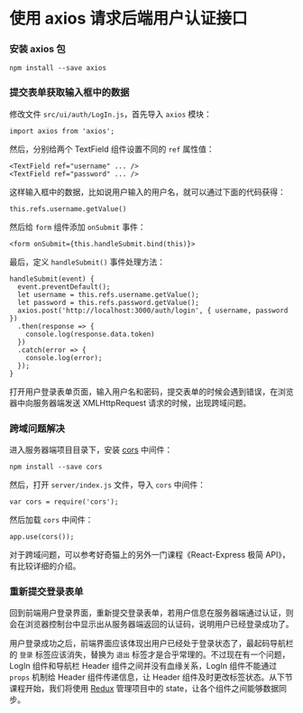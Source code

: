 # 使用 axios 请求后端用户认证接口

### 安装 axios 包

```
npm install --save axios
```

### 提交表单获取输入框中的数据

修改文件 `src/ui/auth/LogIn.js`，首先导入 `axios` 模块：

```
import axios from 'axios';
```

然后，分别给两个 TextField 组件设置不同的 `ref` 属性值：

```
<TextField ref="username" ... />
<TextField ref="password" ... />
```

这样输入框中的数据，比如说用户输入的用户名，就可以通过下面的代码获得：

```
this.refs.username.getValue()
```

然后给 `form` 组件添加 `onSubmit` 事件：

```
<form onSubmit={this.handleSubmit.bind(this)}>
```

最后，定义 `handleSubmit()` 事件处理方法：

```
handleSubmit(event) {
  event.preventDefault();
  let username = this.refs.username.getValue();
  let password = this.refs.password.getValue();
  axios.post('http://localhost:3000/auth/login', { username, password })
  .then(response => {
    console.log(response.data.token)
  })
  .catch(error => {
    console.log(error);
  });
}
```


打开用户登录表单页面，输入用户名和密码，提交表单的时候会遇到错误，在浏览器中向服务器端发送 XMLHttpRequest 请求的时候，出现跨域问题。

### 跨域问题解决

进入服务器端项目目录下，安装 [cors](https://www.npmjs.com/package/cors) 中间件：

```
npm install --save cors
```

然后，打开 `server/index.js` 文件，导入 `cors` 中间件：

```
var cors = require('cors');
```

然后加载 `cors` 中间件：

```
app.use(cors());
```

对于跨域问题，可以参考好奇猫上的另外一门课程《React-Express 极简 API》，有比较详细的介绍。

### 重新提交登录表单

回到前端用户登录界面，重新提交登录表单，若用户信息在服务器端通过认证，则会在浏览器控制台中显示出从服务器端返回的认证码，说明用户已经登录成功了。

用户登录成功之后，前端界面应该体现出用户已经处于登录状态了，最起码导航栏的 `登录` 标签应该消失，替换为 `退出` 标签才是合乎常理的。不过现在有一个问题，LogIn
组件和导航栏 Header 组件之间并没有血缘关系，LogIn 组件不能通过 `props` 机制给 Header 组件传递信息，让 Header 组件及时更改标签状态。从下节课程开始，我们将使用
[Redux](http://redux.js.org/docs/introduction/) 管理项目中的 state，让各个组件之间能够数据同步。

